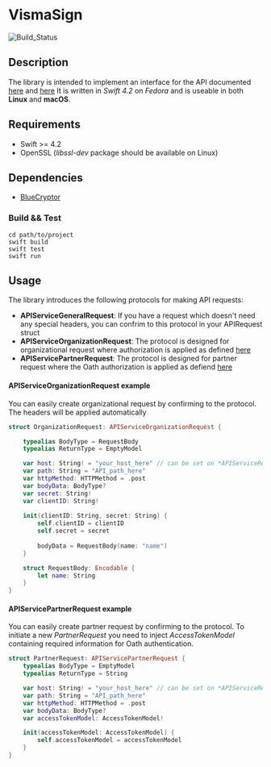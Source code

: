 # VismaSign

![Build_Status](https://travis-ci.org/Hassaniiii/VismaSign.svg?branch=master)

## Description

The library is intended to implement an interface for the API documented [here](https://sign.visma.net/api/docs/v1/) and [here](https://sign.visma.net/api/docs/v1/partners/) It is written in *Swift 4.2* on *Fedora* and is useable in both **Linux** and **macOS**.

## Requirements

- Swift >= 4.2
- OpenSSL (*libssl-dev* package should be available on Linux)

## Dependencies

- [BlueCryptor](https://github.com/IBM-Swift/BlueCryptor)

### Build && Test

```
cd path/to/project
swift build
swift test
swift run
```

## Usage

The library introduces the following protocols for making API requests:
- **APIServiceGeneralRequest**: If you have a request which doesn't need any special headers, you can confrim to this protocol in your APIRequest struct
- **APIServiceOrganizationRequest**: The protocol is designed for organizational request where authorization is applied as defined [here](https://sign.visma.net/api/docs/v1/)
- **APIServicePartnerRequest**: The protocol is designed for partner request where the Oath authorization is applied as defiend [here](https://sign.visma.net/api/docs/v1/partners/)

#### APIServiceOrganizationRequest example

You can easily create organizational request by confirming to the protocol. The headers will be applied automatically

```swift
struct OrganizationRequest: APIServiceOrganizationRequest {

    typealias BodyType = RequestBody
    typealias ReturnType = EmptyModel

    var host: String! = "your_host_here" // can be set on *APIServiceRequest* extension for global usages
    var path: String = "API_path_here"
    var httpMethod: HTTPMethod = .post
    var bodyData: BodyType?
    var secret: String!
    var clientID: String!
    
    init(clientID: String, secret: String) {
        self.clientID = clientID
        self.secret = secret
        
        bodyData = RequestBody(name: "name")
    }

    struct RequestBody: Encodable {
        let name: String
    }
}
```

#### APIServicePartnerRequest example

You can easily create partner request by confirming to the protocol. To initiate a new *PartnerRequest* you need to inject *AccessTokenModel* containing required information for Oath authentication.

```swift
struct PartnerRequest: APIServicePartnerRequest {
    typealias BodyType = EmptyModel
    typealias ReturnType = String

    var host: String! = "your_host_here" // can be set on *APIServiceRequest* extension for global usages
    var path: String = "API_path_here"
    var httpMethod: HTTPMethod = .post
    var bodyData: BodyType?
    var accessTokenModel: AccessTokenModel!

    init(accessTokenModel: AccessTokenModel) {
        self.accessTokenModel = accessTokenModel
    }
}
```